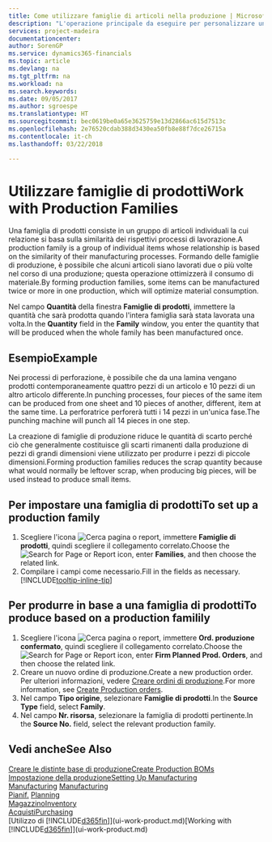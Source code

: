 ```yaml
---
title: Come utilizzare famiglie di articoli nella produzione | Microsoft Docs
description: "L'operazione principale da eseguire per personalizzare un calendario di base per la propria società, o per uno dei partner commerciali, è la modifica dello stato dei giorni lavorativi e non lavorativi."
services: project-madeira
documentationcenter: 
author: SorenGP
ms.service: dynamics365-financials
ms.topic: article
ms.devlang: na
ms.tgt_pltfrm: na
ms.workload: na
ms.search.keywords: 
ms.date: 09/05/2017
ms.author: sgroespe
ms.translationtype: HT
ms.sourcegitcommit: bec0619be0a65e3625759e13d2866ac615d7513c
ms.openlocfilehash: 2e76520cdab388d3430ea50fb8e88f7dce26715a
ms.contentlocale: it-ch
ms.lasthandoff: 03/22/2018

---
```

# <a name="work-with-production-families"></a><span data-ttu-id="e3fa6-103">Utilizzare famiglie di prodotti</span><span class="sxs-lookup"><span data-stu-id="e3fa6-103">Work with Production Families</span></span>
<span data-ttu-id="e3fa6-104">Una famiglia di prodotti consiste in un gruppo di articoli individuali la cui relazione si basa sulla similarità dei rispettivi processi di lavorazione.</span><span class="sxs-lookup"><span data-stu-id="e3fa6-104">A production family is a group of individual items whose relationship is based on the similarity of their manufacturing processes.</span></span> <span data-ttu-id="e3fa6-105">Formando delle famiglie di produzione, è possibile che alcuni articoli siano lavorati due o più volte nel corso di una produzione; questa operazione ottimizzerà il consumo di materiale.</span><span class="sxs-lookup"><span data-stu-id="e3fa6-105">By forming production families, some items can be manufactured twice or more in one production, which will optimize material consumption.</span></span>

<span data-ttu-id="e3fa6-106">Nel campo **Quantità** della finestra **Famiglie di prodotti**, immettere la quantità che sarà prodotta quando l'intera famiglia sarà stata lavorata una volta.</span><span class="sxs-lookup"><span data-stu-id="e3fa6-106">In the **Quantity** field in the **Family** window, you enter the quantity that will be produced when the whole family has been manufactured once.</span></span>

## <a name="example"></a><span data-ttu-id="e3fa6-107">Esempio</span><span class="sxs-lookup"><span data-stu-id="e3fa6-107">Example</span></span>
<span data-ttu-id="e3fa6-108">Nei processi di perforazione, è possibile che da una lamina vengano prodotti contemporaneamente quattro pezzi di un articolo e 10 pezzi di un altro articolo differente.</span><span class="sxs-lookup"><span data-stu-id="e3fa6-108">In punching processes, four pieces of the same item can be produced from one sheet and 10 pieces of another, different, item at the same time.</span></span> <span data-ttu-id="e3fa6-109">La perforatrice perforerà tutti i 14 pezzi in un'unica fase.</span><span class="sxs-lookup"><span data-stu-id="e3fa6-109">The punching machine will punch all 14 pieces in one step.</span></span>

<span data-ttu-id="e3fa6-110">La creazione di famiglie di produzione riduce le quantità di scarto perché ciò che generalmente costituisce gli scarti rimanenti dalla produzione di pezzi di grandi dimensioni viene utilizzato per produrre i pezzi di piccole dimensioni.</span><span class="sxs-lookup"><span data-stu-id="e3fa6-110">Forming production families reduces the scrap quantity because what would normally be leftover scrap, when producing big pieces, will be used instead to produce small items.</span></span>

## <a name="to-set-up-a-production-family"></a><span data-ttu-id="e3fa6-111">Per impostare una famiglia di prodotti</span><span class="sxs-lookup"><span data-stu-id="e3fa6-111">To set up a production family</span></span>
1. <span data-ttu-id="e3fa6-112">Scegliere l'icona ![Cerca pagina o report](media/ui-search/search_small.png "icona Cerca pagina o report"), immettere **Famiglie di prodotti**, quindi scegliere il collegamento correlato.</span><span class="sxs-lookup"><span data-stu-id="e3fa6-112">Choose the ![Search for Page or Report](media/ui-search/search_small.png "Search for Page or Report icon") icon, enter **Families**, and then choose the related link.</span></span>
2. <span data-ttu-id="e3fa6-113">Compilare i campi come necessario.</span><span class="sxs-lookup"><span data-stu-id="e3fa6-113">Fill in the fields as necessary.</span></span> [!INCLUDE[tooltip-inline-tip](includes/tooltip-inline-tip_md.md)]

## <a name="to-produce-based-on-a-production-familily"></a><span data-ttu-id="e3fa6-114">Per produrre in base a una famiglia di prodotti</span><span class="sxs-lookup"><span data-stu-id="e3fa6-114">To produce based on a production familily</span></span>
1. <span data-ttu-id="e3fa6-115">Scegliere l'icona ![Cerca pagina o report](media/ui-search/search_small.png "icona Cerca pagina o report"), immettere **Ord. produzione confermato**, quindi scegliere il collegamento correlato.</span><span class="sxs-lookup"><span data-stu-id="e3fa6-115">Choose the ![Search for Page or Report](media/ui-search/search_small.png "Search for Page or Report icon") icon, enter **Firm Planned Prod. Orders**, and then choose the related link.</span></span>
2. <span data-ttu-id="e3fa6-116">Creare un nuovo ordine di produzione.</span><span class="sxs-lookup"><span data-stu-id="e3fa6-116">Create a new production order.</span></span> <span data-ttu-id="e3fa6-117">Per ulteriori informazioni, vedere [Creare ordini di produzione](production-how-to-create-production-orders.md).</span><span class="sxs-lookup"><span data-stu-id="e3fa6-117">For more information, see [Create Production orders](production-how-to-create-production-orders.md).</span></span>
3. <span data-ttu-id="e3fa6-118">Nel campo **Tipo origine**, selezionare **Famiglie di prodotti**.</span><span class="sxs-lookup"><span data-stu-id="e3fa6-118">In the **Source Type** field, select **Family**.</span></span>  
4. <span data-ttu-id="e3fa6-119">Nel campo **Nr. risorsa**, selezionare la famiglia di prodotti pertinente.</span><span class="sxs-lookup"><span data-stu-id="e3fa6-119">In the **Source No.** field, select the relevant production family.</span></span>

## <a name="see-also"></a><span data-ttu-id="e3fa6-120">Vedi anche</span><span class="sxs-lookup"><span data-stu-id="e3fa6-120">See Also</span></span>
[<span data-ttu-id="e3fa6-121">Creare le distinte base di produzione</span><span class="sxs-lookup"><span data-stu-id="e3fa6-121">Create Production BOMs</span></span>](production-how-to-create-production-boms.md)  
[<span data-ttu-id="e3fa6-122">Impostazione della produzione</span><span class="sxs-lookup"><span data-stu-id="e3fa6-122">Setting Up Manufacturing</span></span>](production-configure-production-processes.md)  
<span data-ttu-id="e3fa6-123">[Manufacturing](production-manage-manufacturing.md)  </span><span class="sxs-lookup"><span data-stu-id="e3fa6-123">[Manufacturing](production-manage-manufacturing.md)  </span></span>  
<span data-ttu-id="e3fa6-124">[Pianif.](production-planning.md) </span><span class="sxs-lookup"><span data-stu-id="e3fa6-124">[Planning](production-planning.md) </span></span>  
[<span data-ttu-id="e3fa6-125">Magazzino</span><span class="sxs-lookup"><span data-stu-id="e3fa6-125">Inventory</span></span>](inventory-manage-inventory.md)  
[<span data-ttu-id="e3fa6-126">Acquisti</span><span class="sxs-lookup"><span data-stu-id="e3fa6-126">Purchasing</span></span>](purchasing-manage-purchasing.md)  
<span data-ttu-id="e3fa6-127">[Utilizzo di [!INCLUDE[d365fin](includes/d365fin_md.md)]](ui-work-product.md)</span><span class="sxs-lookup"><span data-stu-id="e3fa6-127">[Working with [!INCLUDE[d365fin](includes/d365fin_md.md)]](ui-work-product.md)</span></span>

